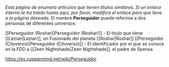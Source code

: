 *Esta página de  enumera artículos que tienen títulos similares.  Si un enlace interno te ha traído hasta aquí, por favor, modifica el enlace para que lleve a la página deseada.*
El nombre **Perseguidor** puede referirse a dos personas de diferentes universos.

[[Perseguidor (Roshar)\|Perseguidor (Roshar)]] - El título que tiene [[Lezian\|Lezian]], un Fusionado del planeta [[Roshar\|Roshar]]
[[Perseguidor (Citoverso)\|Perseguidor (Citoverso)]] - El identificador por el que se conoce en la FDD a [[Zeen Nightshade\|Zeen Nightshade]], el padre de Spensa


https://es.coppermind.net/wiki/Perseguidor